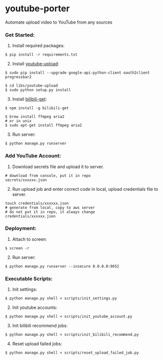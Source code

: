 # youtube-porter
Automate upload video to YouTube from any sources

### Get Started:

1. Install required packages:
```
$ pip install -r requirements.txt
```

2. Install [youtube-upload](https://github.com/tokland/youtube-upload):
```
$ sudo pip install --upgrade google-api-python-client oauth2client progressbar2

$ cd libs/youtube-upload
$ sudo python setup.py install
```

3. Install [bilibili-get](https://github.com/kamikat/bilibili-get):
```
$ npm install -g bilibili-get

$ brew install ffmpeg aria2
# or in unix
$ sudo apt-get install ffmpeg aria2
```

3. Run server:
```
$ python manage.py runserver
```

### Add YouTube Account:

1. Download secrets file and upload it to server.
```
# download from console, put it in repo
secrets/xxxxxx.json
```

2. Run upload job and enter correct code in local, upload credentials file to server.
```
touch credentials/xxxxxx.json
# generate from local, copy to aws server
# do not put it in repo, it always change
credentials/xxxxxx.json
```

### Deployment:

1. Attach to screen:
```
$ screen -r
```

2. Run server:
```
$ python manage.py runserver --insecure 0.0.0.0:9652
```

### Executable Scripts:

1. Init settings:
```
$ python manage.py shell < scripts/init_settings.py
```

2. Init youtube accounts:
```
$ python manage.py shell < scripts/init_youtube_account.py
```

3. Init bilibili recommend jobs:
```
$ python manage.py shell < scripts/init_bilibili_recommend.py
```

4. Reset upload failed jobs:
```
$ python manage.py shell < scripts/reset_upload_failed_job.py
```
